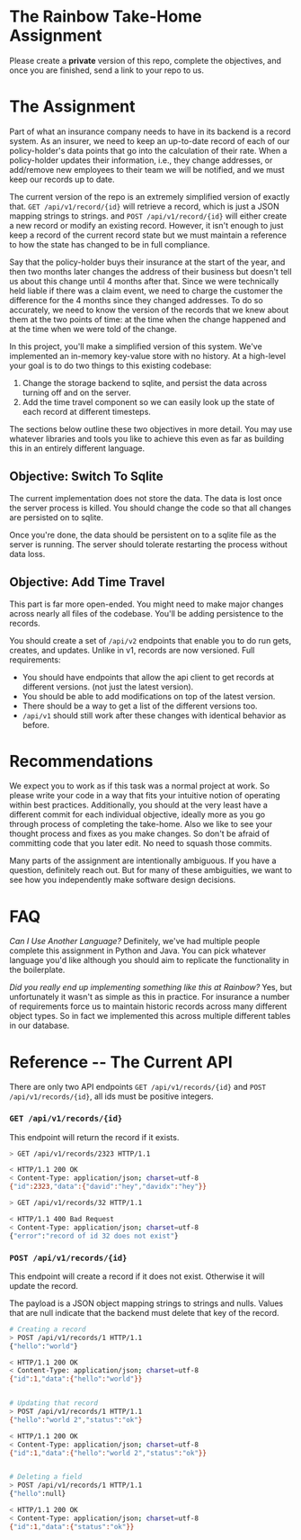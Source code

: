 # The Rainbow Take-Home Assignment

Please create a __private__ version of this repo, complete the objectives, and once you
are finished, send a link to your repo to us.

# The Assignment

Part of what an insurance company needs to have in its backend is a 
record system. As an insurer, we need to keep an up-to-date record of each of our policy-holder's
data points that go into the calculation of their rate. When a policy-holder updates
their information, i.e., they change addresses, or add/remove new employees to their team
we will be notified, and we must keep our records up to date.

The current version of the repo is an extremely simplified version of exactly that. `GET /api/v1/record/{id}`
will retrieve a record, which is just a JSON mapping strings to strings. and `POST /api/v1/record/{id}`
will either create a new record or modify an existing record. However, it isn't enough to
just keep a record of the current record state but we must maintain a reference to how the state
has changed to be in full compliance.

Say that the policy-holder buys their insurance at the start of the year, and then two months later
changes the address of their business but doesn't tell us about this change until 4 months after that.
Since we were technically held liable if there was a claim event, we need to charge the customer the
difference for the 4 months since they changed addresses. To do so accurately, we need to know the
version of the records that we knew about them at the two points of time: at the time when the change happened
and at the time when we were told of the change.

In this project, you'll make a simplified version of this system. We've implemented an in-memory key-value store with no history. 
At a high-level your goal is to do two things to this existing codebase:

1. Change the storage backend to sqlite, and persist the data across turning off and on the server.
2. Add the time travel component so we can easily look up the state of each record at different timesteps.

The sections below outline these two objectives in more detail. You may use whatever libraries and tools
you like to achieve this even as far as building this in an entirely different language.

## Objective: Switch To Sqlite

The current implementation does not store the data. The data is lost once the server 
process is killed. You should change the code so that all changes are persisted on 
to sqlite.

Once you're done, the data should be persistent on to a sqlite file as the server 
is running. The server should tolerate restarting the process without data loss.

## Objective: Add Time Travel
This part is far more open-ended. You might need to make major changes across nearly
all files of the codebase. You'll be adding persistence to the records. 

You should create a set of `/api/v2` endpoints that enable you to do run gets, creates, and updates. 
Unlike in v1, records are now versioned. Full requirements: 

- You should have endpoints that allow the api client to get records at different versions. (not just 
the latest version). 
- You should be able to add modifications on top of the latest version. 
- There should be a way to get a list of the different versions too.
- `/api/v1` should still work after these changes with identical behavior as before.

# Recommendations

We expect you to work as if this task was a normal project at work. So please write
your code in a way that fits your intuitive notion of operating within best practices.
Additionally, you should at the very least have a different commit for each individual objective, 
ideally more as you go through process of completing the take-home. Also we like
to see your thought process and fixes as you make changes. So don't be afraid of
committing code that you later edit. No need to squash those commits.

Many parts of the assignment are intentionally ambiguous. If you have a question, definitely
reach out. But for many of these ambiguities, we want to see how you independently make
software design decisions.

# FAQ
_Can I Use Another Language?_
Definitely, we've had multiple people complete this assignment in Python and Java. You can pick whatever
language you'd like although you should aim to replicate the functionality in the boilerplate. 

_Did you really end up implementing something like this at Rainbow?_
Yes, but unfortunately it wasn't as simple as this in practice. For insurance a number of requirements force us 
to maintain historic records across many different object types. So in fact we implemented this across multiple different 
tables in our database. 


# Reference -- The Current API

There are only two API endpoints `GET /api/v1/records/{id}` and `POST /api/v1/records/{id}`, all ids must be positive integers.

### `GET /api/v1/records/{id}`

This endpoint will return the record if it exists.

```bash
> GET /api/v1/records/2323 HTTP/1.1

< HTTP/1.1 200 OK
< Content-Type: application/json; charset=utf-8
{"id":2323,"data":{"david":"hey","davidx":"hey"}}
```

```bash
> GET /api/v1/records/32 HTTP/1.1

< HTTP/1.1 400 Bad Request
< Content-Type: application/json; charset=utf-8
{"error":"record of id 32 does not exist"}
```

### `POST /api/v1/records/{id}`

This endpoint will create a record if it does not exist.
Otherwise it will update the record.

The payload is a JSON object mapping strings to strings
and nulls. Values that are null indicate that the
backend must delete that key of the record.

```bash
# Creating a record
> POST /api/v1/records/1 HTTP/1.1
{"hello":"world"}

< HTTP/1.1 200 OK
< Content-Type: application/json; charset=utf-8
{"id":1,"data":{"hello":"world"}}


# Updating that record
> POST /api/v1/records/1 HTTP/1.1
{"hello":"world 2","status":"ok"}

< HTTP/1.1 200 OK
< Content-Type: application/json; charset=utf-8
{"id":1,"data":{"hello":"world 2","status":"ok"}}


# Deleting a field
> POST /api/v1/records/1 HTTP/1.1
{"hello":null}

< HTTP/1.1 200 OK
< Content-Type: application/json; charset=utf-8
{"id":1,"data":{"status":"ok"}}
```
